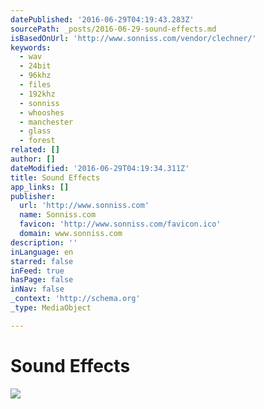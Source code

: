 ```yaml
---
datePublished: '2016-06-29T04:19:43.283Z'
sourcePath: _posts/2016-06-29-sound-effects.md
isBasedOnUrl: 'http://www.sonniss.com/vendor/clechner/'
keywords:
  - wav
  - 24bit
  - 96khz
  - files
  - 192khz
  - sonniss
  - whooshes
  - manchester
  - glass
  - forest
related: []
author: []
dateModified: '2016-06-29T04:19:34.311Z'
title: Sound Effects
app_links: []
publisher:
  url: 'http://www.sonniss.com'
  name: Sonniss.com
  favicon: 'http://www.sonniss.com/favicon.ico'
  domain: www.sonniss.com
description: ''
inLanguage: en
starred: false
inFeed: true
hasPage: false
inNav: false
_context: 'http://schema.org'
_type: MediaObject

---
```

# Sound Effects
![](https://the-grid-user-content.s3-us-west-2.amazonaws.com/3a4fb159-0683-4925-bf8e-2ad5803af8fb.png)